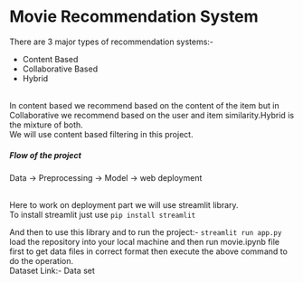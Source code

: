 <h1>Movie Recommendation System</h1>

<p>There are 3 major types of recommendation systems:-</p>
<ul>
  <li>Content Based</li>
  <li>Collaborative Based</li>
  <li>Hybrid </li>
</ul>
<br/>
In content based we recommend based on the content of the item but in Collaborative we recommend based on the user and item similarity.Hybrid is the mixture of both.
<br/>
We will use content based filtering in this project.
<br/>
<h5>Flow of the project</h5>
Data -> Preprocessing -> Model -> web deployment

<br/>Here to work on deployment part we will use streamlit library.
<br/>To install streamlit just use
           `pip install streamlit`

And then to use this library and to run the project:-
           `streamlit run app.py`
<br /> load the repository into your local machine and then run movie.ipynb file first to get data files in correct format then execute the above command to do the operation.<br/>
Dataset Link:- <a src= "https://www.kaggle.com/datasets/rounakbanik/the-movies-dataset"> Data set </a>
